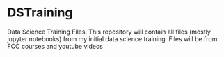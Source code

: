 # DSTraining
Data Science Training Files.
This repository will contain all files (mostly jupyter notebooks) from my initial data science training.
Files will be from FCC courses and youtube videos
